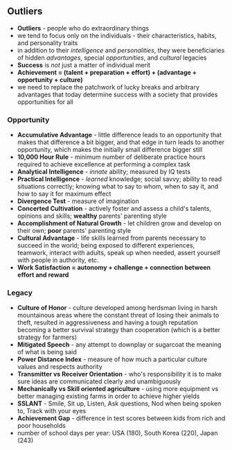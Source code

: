 ## Outliers


- **Outliers** - people who do extraordinary things
- we tend to focus only on the individuals -  their characteristics, habits, and personality traits
- in addition to their *intelligence* and *personalities*, they were beneficiaries of hidden *advantages*, special *opportunities*, and *cultural* legacies
- **Success** is *not* just a matter of individual merit
- **Achievement = (talent + preparation + effort) + (advantage + opportunity + culture)**
- we need to replace the patchwork of lucky breaks and arbitrary advantages that today determine success with a society that provides opportunities for all


### Opportunity
- **Accumulative Advantage** - little difference leads to an opportunity that makes that difference a bit bigger, and that edge in turn leads to another opportunity, which makes the initially small difference bigger still
- **10,000 Hour Rule** - minimum number of deliberate practice hours required to achieve excellence at performing a complex task
- **Analytical Intelligence** - *innate* ability; measured by IQ tests
- **Practical Intelligence** - *learned* knowledge; social savvy; ability to read situations correctly; knowing what to say to whom, when to say it, and how to say it for maximum effect
- **Divergence Test** - measure of imagination
- **Concerted Cultivation** - actively foster and assess a child's talents, opinions and skills; **wealthy** parents' parenting style
- **Accomplishment of Natural Growth** - let children grow and develop on their own; **poor** parents' parenting style
- **Cultural Advantage** - life skills learned from parents necessary to succeed in the world; being exposed to different experiences, teamwork, interact with adults, speak up when needed, assert yourself with people in authority, etc.
- **Work Satisfaction = autonomy + challenge + connection between effort and reward**


### Legacy
- **Culture of Honor** - culture developed among herdsman living in harsh mountainous areas where the constant threat of losing their animals to theft, resulted in aggressiveness and having a tough reputation becoming a better survival strategy than cooperation (which is a better strategy for farmers)
- **Mitigated Speech** - any attempt to downplay or sugarcoat the meaning of what is being said
- **Power Distance Index** - measure of how much a particular culture values and respects authority
- **Transmitter vs Receiver Orientation** - who's responsibility it is to make sure ideas are communicated clearly and unambiguously
- **Mechanically vs Skill oriented agriculture** - using more equipment vs better managing existing farms in order to achieve higher yields
- **SSLANT** - Smile, Sit up, Listen, Ask questions, Nod when being spoken to, Track with your eyes
- **Achievement Gap** - difference in test scores between kids from rich and poor households
- number of school days per year: USA (180), South Korea (220), Japan (243)
